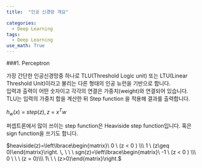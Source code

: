 ```yaml
---
title:  "인공 신경망 개요"

categories:
  - Deep Learning
tags:
  - Deep Learning
use_math: True 
---
```

###1. Perceptron

가장 간단한 인공신경망중 하나로 TLU(Threshold Logic unit) 또는 LTU(Linear Threshold Unit)이라고 불리는
다른 형태의 인공 뉴런을 기반으로 합니다.\
입력과 출력이 어떤 숫자이고 각각의 연결은 가중치(weight)와 연결되어 있습니다.\
TLU는 입력의 가중치 합을 계산한 뒤 Step function 을 적용해 결과를 출력합니다.

$h_w(x)\ =\ step(z), z\ =\ x^Tw$

퍼셉트론에서 많이 쓰이는 step function은 Heaviside step function입니다.
혹은 sign function을 쓰기도 합니다.

$heaviside(z)=\left\lbrace\begin{matrix}\ 0 \ (z < 0 ) \\\ 1 \ (z\geq 0)\end{matrix}\right. \, \  \ \ sgn(z)=\left\lbrace\begin{matrix}\ -1 \  (z < 0 ) \\\ 0 \ \ \ (z = 0)\\\ 1\ \ \ (z>0)\end{matrix}\right.$


